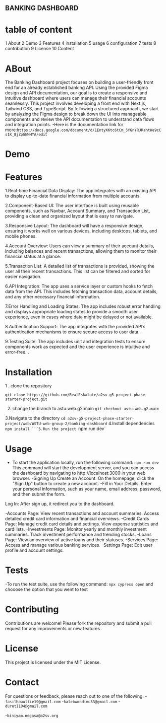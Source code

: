 ## BANKING DASHBOARD

# table of content

1 About
2 Demo
3 Features
4 installation
5 usage
6 configuration
7 tests
8 contribution
9 License
10 Content

# ABout

The Banking Dashboard project focuses on building a user-friendly front end for an already established banking API. Using the provided Figma design and API documentation, our goal is to create a responsive and intuitive dashboard where users can manage their financial accounts seamlessly.
This project involves developing a front end with Next.js, Tailwind CSS, and TypeScript. By following a structured approach, we start by analyzing the Figma design to break down the UI into manageable components and review the API documentation to understand data flows and integration points.
-Here is the documentation link for more:`https://docs.google.com/document/d/1EntyXKtc6tCm_5YGnYRJRahtWe9cCs1K_8jZpGWNHYA/edit`

# Demo

# Features

1.Real-time Financial Data Display: The app integrates with an existing API to display up-to-date financial information from multiple accounts.

2.Component-Based UI: The user interface is built using reusable components, such as Navbar, Account Summary, and Transaction List, providing a clean and organized layout that is easy to navigate.

3.Responsive Layout: The dashboard will have a responsive design, ensuring it works well on various devices, including desktops, tablets, and mobile phones.

4.Account Overview: Users can view a summary of their account details, including balances and recent transactions, allowing them to monitor their financial status at a glance.

5.Transaction List: A detailed list of transactions is provided, showing the user all their recent transactions. This list can be filtered and sorted for easier navigation.

6.API Integration: The app uses a service layer or custom hooks to fetch data from the API. This includes fetching transaction data, account details, and any other necessary financial information.

7.Error Handling and Loading States: The app includes robust error handling and displays appropriate loading states to provide a smooth user experience, even in cases where data might be delayed or not available.

8.Authentication Support: The app integrates with the provided API’s authentication mechanisms to ensure secure access to user data.

9.Testing Suite: The app includes unit and integration tests to ensure components work as expected and the user experience is intuitive and error-free.
.

# Installation

1 . clone the repository

```
git clone https://github.com/RealEskalate/a2sv-g5-project-phase-starter-project.git
```

2. change the branch to astu.web.g2.main
   `git checkout astu.web.g2.main`

3.Navigate to the directory
`cd a2sv-g5-project-phase-starter-project/web/ASTU-web-group-2/banking-dashboard`
4.Install dependencies
` npm install ```5.Run the project  `npm run dev`

# Usage

- To start the application locally, run the following command:
  `npm run dev`
  This command will start the development server, and you can access the dashboard by navigating to http://localhost:3000 in your web browser.
  -Signing Up
  Create an Account: On the homepage, click the "Sign Up" button to create a new account.
  -Fill in Your Details: Enter your personal information, such as your name, email address, password, and then submit the form.

Log In: After sign up, it redirect you to the dashboard.

-Accounts Page:
View recent transactions and account summaries.
Access detailed credit card information and financial overviews.
-Credit Cards Page:
Manage credit card details and settings.
View expense statistics and card lists.
-Investments Page:
Monitor yearly and monthly investment summaries.
Track investment performance and trending stocks.
-Loans Page:
View an overview of active loans and their statuses.
-Services Page:
Access and manage various banking services.
-Settings Page:
Edit user profile and account settings.

# Tests

-To run the test suite, use the following command:
`npx cypress open`
and chooose the option that you went to test

# Contributing

Contributions are welcome! Please fork the repository and submit a pull request for any improvements or new features .

# License

This project is licensed under the MIT License.

# Contact

For questions or feedback, please reach out to one of the following. -`fasilhawultie19@gmail.com` -`kalebwondimu33@gmail.com` -`dureti104@gmail.com`

-`biniyam.negasa@a2sv.org`
